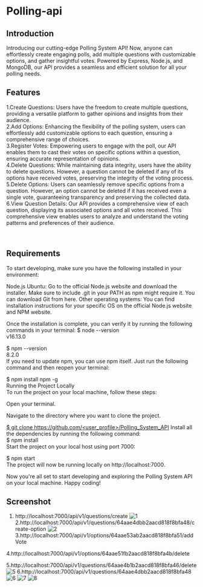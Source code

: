 # Polling-api
## Introduction
Introducing our cutting-edge Polling System API! 
Now, anyone can effortlessly create engaging polls, 
add multiple questions with customizable options, and gather insightful votes. 
Powered by Express, Node.js, and MongoDB, our API provides a seamless and efficient solution for all your polling needs.
<br />

## Features
1.Create Questions: Users have the freedom to create multiple questions, providing a versatile platform to gather opinions and insights from their audience.<br />
2.Add Options: Enhancing the flexibility of the polling system, users can effortlessly add customizable options to each question, ensuring a comprehensive range of choices.<br />
3.Register Votes: Empowering users to engage with the poll, our API enables them to cast their votes on specific options within a question, ensuring accurate representation of opinions.<br />
4.Delete Questions: While maintaining data integrity, users have the ability to delete questions. However, a question cannot be deleted if any of its options have received votes, preserving the integrity of the voting process.<br />
5.Delete Options: Users can seamlessly remove specific options from a question. However, an option cannot be deleted if it has received even a single vote, guaranteeing transparency and preserving the collected data.<br />
6.View Question Details: Our API provides a comprehensive view of each question, displaying its associated options and all votes received. This comprehensive view enables users to analyze and understand the voting patterns and preferences of their audience.<br />

<br />



## Requirements
To start developing, make sure you have the following installed in your environment:

Node.js
Ubuntu: Go to the official Node.js website and download the installer. Make sure to include .git in your PATH as npm might require it. You can download Git from here.
Other operating systems: You can find installation instructions for your specific OS on the official Node.js website and NPM website.

Once the installation is complete, you can verify it by running the following commands in your terminal:
$ node --version<br />
v16.13.0<br />

$ npm --version<br />
8.2.0<br />
If you need to update npm, you can use npm itself. Just run the following command and then reopen your terminal:<br />

$ npm install npm -g<br />
Running the Project Locally<br />
To run the project on your local machine, follow these steps:<br />

Open your terminal.<br />

Navigate to the directory where you want to clone the project.<br />

[$ git clone https://github.com/<user_profile>/Polling_System_API](https://github.com/Ngp55/pollingapi.git)
Install all the dependencies by running the following command:<br />
$ npm install<br />
Start the project on your local host using port 7000:<br />

$ npm start<br />
The project will now be running locally on http://localhost:7000.<br />

Now you're all set to start developing and exploring the Polling System API on your local machine. Happy coding!
## Screenshot
1. http://localhost:7000/api/v1/questions/create
![1](https://github.com/Ngp55/pollingapi/assets/40921926/96ecf9fa-f39a-4d81-ae49-f48a9d41291a)
2.http://localhost:7000/api/v1/questions/64aae4dbb2aacd818f8bfa48/create-option
![2](https://github.com/Ngp55/pollingapi/assets/40921926/f56246bc-dc10-4fe1-8bf5-4e431aca0cbe)
3.http://localhost:7000/api/v1/options/64aae53ab2aacd818f8bfa51/addVote

4.http://localhost:7000/api/v1/options/64aae51fb2aacd818f8bfa4b/delete

5.http://localhost:7000/api/v1/questions/64aae4b1b2aacd818f8bfa46/delete
![5](https://github.com/Ngp55/pollingapi/assets/40921926/4c2bf97f-44e9-494e-a77a-8d60a52dc9d9)
6.http://localhost:7000/api/v1/questions/64aae4dbb2aacd818f8bfa48
![6](https://github.com/Ngp55/pollingapi/assets/40921926/db88539d-19e6-4ab5-8c68-7bf54505b63a)
![7](https://github.com/Ngp55/pollingapi/assets/40921926/bc6df06c-6066-4418-b102-7d1206b45044)
![8](https://github.com/Ngp55/pollingapi/assets/40921926/313f3444-666a-453d-9c19-850035c4d957)
